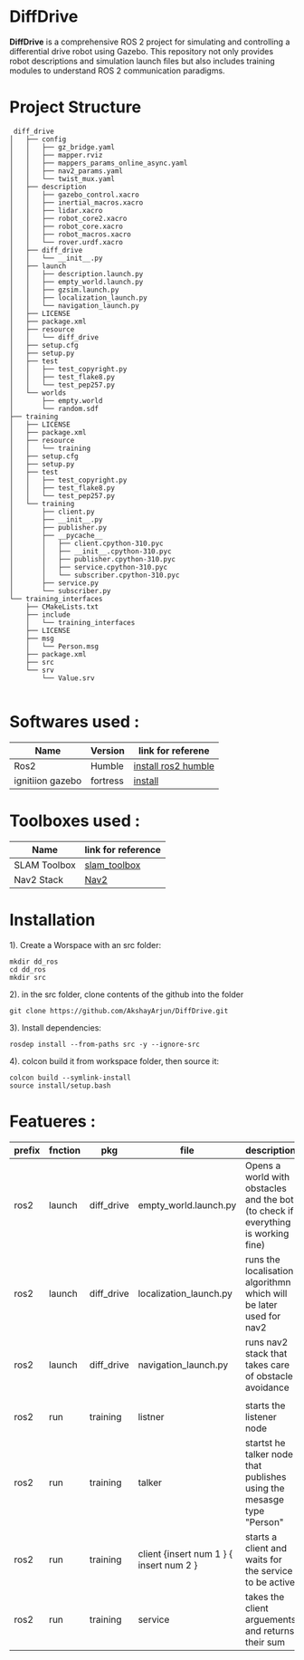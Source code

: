 # DiffDrive

**DiffDrive** 
is a comprehensive ROS 2 project for simulating and controlling a differential drive robot using Gazebo. This repository not only provides robot descriptions and simulation launch files but also includes training modules to understand ROS 2 communication paradigms.

# Project Structure
```
 diff_drive
│   ├── config
│   │   ├── gz_bridge.yaml
│   │   ├── mapper.rviz
│   │   ├── mappers_params_online_async.yaml
│   │   ├── nav2_params.yaml
│   │   └── twist_mux.yaml
│   ├── description
│   │   ├── gazebo_control.xacro
│   │   ├── inertial_macros.xacro
│   │   ├── lidar.xacro
│   │   ├── robot_core2.xacro
│   │   ├── robot_core.xacro
│   │   ├── robot_macros.xacro
│   │   └── rover.urdf.xacro
│   ├── diff_drive
│   │   └── __init__.py
│   ├── launch
│   │   ├── description.launch.py
│   │   ├── empty_world.launch.py
│   │   ├── gzsim.launch.py
│   │   ├── localization_launch.py
│   │   └── navigation_launch.py
│   ├── LICENSE
│   ├── package.xml
│   ├── resource
│   │   └── diff_drive
│   ├── setup.cfg
│   ├── setup.py
│   ├── test
│   │   ├── test_copyright.py
│   │   ├── test_flake8.py
│   │   └── test_pep257.py
│   └── worlds
│       ├── empty.world
│       └── random.sdf
├── training
│   ├── LICENSE
│   ├── package.xml
│   ├── resource
│   │   └── training
│   ├── setup.cfg
│   ├── setup.py
│   ├── test
│   │   ├── test_copyright.py
│   │   ├── test_flake8.py
│   │   └── test_pep257.py
│   └── training
│       ├── client.py
│       ├── __init__.py
│       ├── publisher.py
│       ├── __pycache__
│       │   ├── client.cpython-310.pyc
│       │   ├── __init__.cpython-310.pyc
│       │   ├── publisher.cpython-310.pyc
│       │   ├── service.cpython-310.pyc
│       │   └── subscriber.cpython-310.pyc
│       ├── service.py
│       └── subscriber.py
└── training_interfaces
    ├── CMakeLists.txt
    ├── include
    │   └── training_interfaces
    ├── LICENSE
    ├── msg
    │   └── Person.msg
    ├── package.xml
    ├── src
    └── srv
        └── Value.srv


```

# Softwares used  : 

| Name | Version | link for referene | 
|------|---------|-------------------|
| Ros2 | Humble | [install ros2 humble](https://docs.ros.org/en/humble/Installation.html) |
| ignitiion gazebo | fortress | [install](https://gazebosim.org/docs/fortress/install/) |

# Toolboxes used : 

| Name | link for reference | 
|------|--------------------|
| SLAM Toolbox | [slam_toolbox](https://github.com/SteveMacenski/slam_toolbox) |
| Nav2 Stack | [Nav2](https://roboticsbackend.com/ros2-nav2-generate-a-map-with-slam_toolbox/) |

# Installation

1). Create a Worspace with an src folder:

```#!/bin/bash
mkdir dd_ros
cd dd_ros
mkdir src 

```
2). in the src folder, clone contents of the github into the folder

```
git clone https://github.com/AkshayArjun/DiffDrive.git

```

3). Install dependencies: 

```
rosdep install --from-paths src -y --ignore-src
```

4). colcon build it from workspace folder, then source it: 

```
colcon build --symlink-install
source install/setup.bash

```

# Featueres : 

| prefix | fnction | pkg | file | description| 
|--------| ------- |-----|------|------------|
|ros2 | launch | diff_drive | empty_world.launch.py | Opens a world with obstacles and the bot (to check if everything is working fine) | 
| ros2 | launch | diff_drive | localization_launch.py | runs the localisation algorithmn which will be later used for nav2 | 
| ros2 | launch | diff_drive | navigation_launch.py | runs nav2 stack that takes care of obstacle avoidance | 
|||||
| ros2 | run | training | listner | starts the listener node | 
| ros2 | run | training | talker | startst he talker node that publishes using the mesasge type "Person" | 
| ros2 | run | training | client {insert num 1 } { insert num 2 } | starts a client and waits for the service to be active | 
| ros2 | run | training | service | takes the client arguements and returns their sum | 
